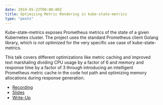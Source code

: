 ```yaml
---
date: 2019-05-22T00:00:00Z
title: Optimizing Metric Rendering in kube-state-metrics
type: "posts"
---
```


Kube-state-metrics exposes Prometheus metrics of the state of a given Kubernetes
cluster. The project uses the standard Prometheus client Golang library, which
is not optimized for the very specific use case of kube-state-metrics.

This talk covers different optimizations like metric caching and improved text
marshaling dividing CPU usage by a factor of 6 and memory and response time by a
factor of 3 through introducing an intelligent Prometheus metric cache in the
code hot path and optimizing memory allocations during response generation.

- [Recording](https://www.youtube.com/watch?v=dvk_-NCK1Ls)
- [Slides](/static/metric-driven-performance-optimization/slides.pdf)
- [Write-Up](/blog/2019-06-25-metric-driven-performance-optimization/)
